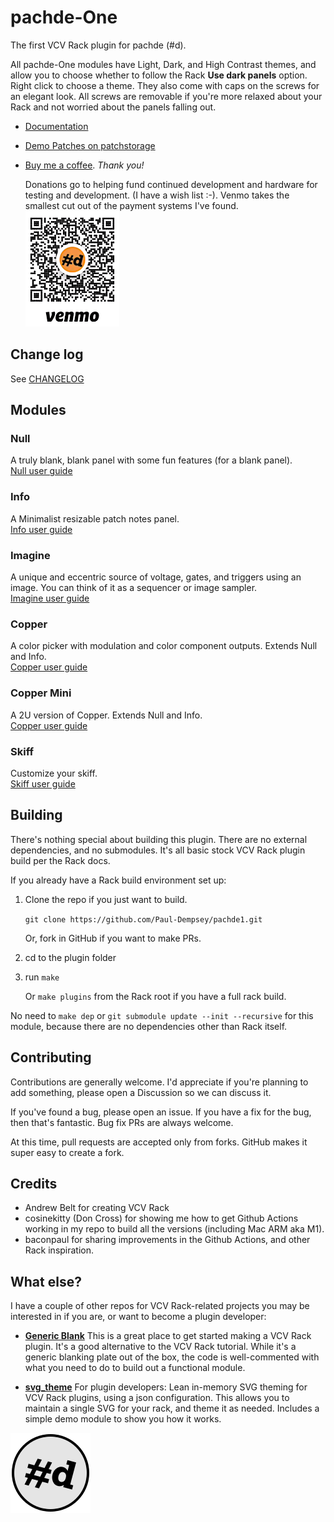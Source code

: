 # pachde-One

The first VCV Rack plugin for pachde (#d).

All pachde-One modules have Light, Dark, and High Contrast themes, and allow you to choose whether to follow the Rack **Use dark panels** option.
Right click to choose a theme.
They also come with caps on the screws for an elegant look.
All screws are removable if you're more relaxed about your Rack and not worried about the panels falling out.

- [Documentation](docs/index.md)

- [Demo Patches on patchstorage](https://patchstorage.com/platform/vcv-rack/?search_query=pachde-One)

- [Buy me a coffee](https://venmo.com/u/pcdempsey). *Thank you!*

  Donations go to helping fund continued development and hardware for testing and development. (I have a wish list :-). Venmo takes the smallest cut out of the payment systems I've found.\
  ![Buy pachde a coffee with VenMo](docs/VenMo.png)

## Change log

See [CHANGELOG](CHANGELOG.md)

## Modules
### Null

A truly blank, blank panel with some fun features (for a blank panel).\
[Null user guide](docs/Null.md#null)

### Info

A Minimalist resizable patch notes panel.\
[Info user guide](docs/Info.md#info)

### Imagine

A unique and eccentric source of voltage, gates, and triggers using an image.
You can think of it as a sequencer or image sampler.\
[Imagine user guide](docs/Imagine.md#imagine)

### Copper

A color picker with modulation and color component outputs. Extends Null and Info.\
[Copper user guide](docs/Copper.md#copper)

### Copper Mini

A 2U version of Copper. Extends Null and Info.\
[Copper user guide](docs/Copper-mini.md#copper-mini)

### Skiff

Customize your skiff.\
[Skiff user guide](docs/Skiff.md#skiff)

## Building

There's nothing special about building this plugin. There are no external dependencies, and no submodules. It's all basic stock VCV Rack plugin build per the Rack docs.

If you already have a Rack build environment set up:

1. Clone the repo if you just want to build.

   `git clone https://github.com/Paul-Dempsey/pachde1.git`

    Or, fork in GitHub if you want to make PRs.

1. cd to the plugin folder

1. run `make`

   Or `make plugins` from the Rack root if you have a full rack build.

No need to `make dep` or `git submodule update --init --recursive` for this module, because there are no dependencies other than Rack itself.

## Contributing

Contributions are generally welcome.
I'd appreciate if you're planning to add something, please open a Discussion so we can discuss it.

If you've found a bug, please open an issue.
If you have a fix for the bug, then that's fantastic. Bug fix PRs are always welcome.

At this time, pull requests are accepted only from forks. GitHub makes it super easy to create a fork.

## Credits

- Andrew Belt for creating VCV Rack
- cosinekitty (Don Cross) for showing me how to get Github Actions working in my repo to build all the versions (including Mac ARM aka M1).
- baconpaul for sharing improvements in the Github Actions, and other Rack inspiration.

## What else?

I have a couple of other repos for VCV Rack-related projects you may be interested in if you are, or want to become a plugin developer:

- **[Generic Blank](https://github.com/Paul-Dempsey/GenericBlank)**
  This is a great place to get started making a VCV Rack plugin. It's a good alternative to the VCV Rack tutorial. While it's a generic blanking plate out of the box, the code is well-commented with what you need to do to build out a functional module.

- **[svg_theme](https://github.com/Paul-Dempsey/svg_theme)** For plugin developers: Lean in-memory SVG theming for VCV Rack plugins, using a json configuration. This allows you to maintain a single SVG for your rack, and theme it as needed. Includes a simple demo module to show you how it works.

![pachde logo](docs/Logo.svg)
